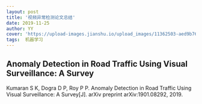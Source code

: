 ```yaml
---
layout: post
title: '视频异常检测论文总结'
date: 2019-11-25
author: YY
cover: 'https://upload-images.jianshu.io/upload_images/11362503-aed9b766e1dd50b3.jpeg'
tags:  机器学习 
---
```

## Anomaly Detection in Road Traffic Using Visual Surveillance: A Survey
Kumaran S K, Dogra D P, Roy P P. Anomaly Detection in Road Traffic Using Visual Surveillance: A Survey[J]. arXiv preprint arXiv:1901.08292, 2019.
